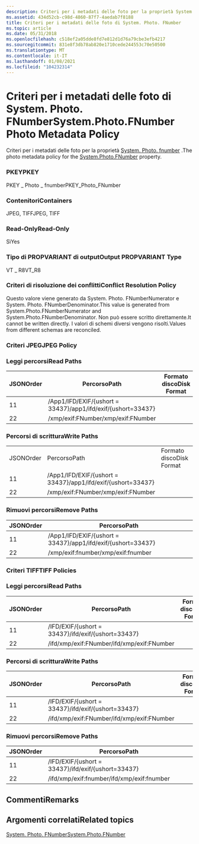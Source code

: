 ```yaml
---
description: Criteri per i metadati delle foto per la proprietà System. Photo. FNumber.
ms.assetid: 434d52cb-c98d-4860-87f7-4aedab7f8188
title: Criteri per i metadati delle foto di System. Photo. FNumber
ms.topic: article
ms.date: 05/31/2018
ms.openlocfilehash: c518ef2a05dde8fd7e812d1d76a79cbe3efb4217
ms.sourcegitcommit: 831e8f3db78ab820e1710cede244553c70e50500
ms.translationtype: MT
ms.contentlocale: it-IT
ms.lasthandoff: 01/08/2021
ms.locfileid: "104232314"
---
```

# <a name="systemphotofnumber-photo-metadata-policy"></a><span data-ttu-id="39463-103">Criteri per i metadati delle foto di System. Photo. FNumber</span><span class="sxs-lookup"><span data-stu-id="39463-103">System.Photo.FNumber Photo Metadata Policy</span></span>

<span data-ttu-id="39463-104">Criteri per i metadati delle foto per la proprietà [System. Photo. fnumber](../properties/props-system-photo-fnumber.md) .</span><span class="sxs-lookup"><span data-stu-id="39463-104">The photo metadata policy for the [System.Photo.FNumber](../properties/props-system-photo-fnumber.md) property.</span></span>

### <a name="pkey"></a><span data-ttu-id="39463-105">PKEY</span><span class="sxs-lookup"><span data-stu-id="39463-105">PKEY</span></span>

<span data-ttu-id="39463-106">PKEY \_ Photo \_ fnumber</span><span class="sxs-lookup"><span data-stu-id="39463-106">PKEY\_Photo\_FNumber</span></span>

### <a name="containers"></a><span data-ttu-id="39463-107">Contenitori</span><span class="sxs-lookup"><span data-stu-id="39463-107">Containers</span></span>

<span data-ttu-id="39463-108">JPEG, TIFF</span><span class="sxs-lookup"><span data-stu-id="39463-108">JPEG, TIFF</span></span>

### <a name="read-only"></a><span data-ttu-id="39463-109">Read-Only</span><span class="sxs-lookup"><span data-stu-id="39463-109">Read-Only</span></span>

<span data-ttu-id="39463-110">Sì</span><span class="sxs-lookup"><span data-stu-id="39463-110">Yes</span></span>

### <a name="output-propvariant-type"></a><span data-ttu-id="39463-111">Tipo di PROPVARIANT di output</span><span class="sxs-lookup"><span data-stu-id="39463-111">Output PROPVARIANT Type</span></span>

<span data-ttu-id="39463-112">VT \_ R8</span><span class="sxs-lookup"><span data-stu-id="39463-112">VT\_R8</span></span>

### <a name="conflict-resolution-policy"></a><span data-ttu-id="39463-113">Criteri di risoluzione dei conflitti</span><span class="sxs-lookup"><span data-stu-id="39463-113">Conflict Resolution Policy</span></span>

<span data-ttu-id="39463-114">Questo valore viene generato da System. Photo. FNumberNumerator e System. Photo. FNumberDenominator.</span><span class="sxs-lookup"><span data-stu-id="39463-114">This value is generated from System.Photo.FNumberNumerator and System.Photo.FNumberDenominator.</span></span> <span data-ttu-id="39463-115">Non può essere scritto direttamente.</span><span class="sxs-lookup"><span data-stu-id="39463-115">It cannot be written directly.</span></span> <span data-ttu-id="39463-116">I valori di schemi diversi vengono risolti.</span><span class="sxs-lookup"><span data-stu-id="39463-116">Values from different schemas are reconciled.</span></span>

### <a name="jpeg-policy"></a><span data-ttu-id="39463-117">Criteri JPEG</span><span class="sxs-lookup"><span data-stu-id="39463-117">JPEG Policy</span></span>

### <a name="read-paths"></a><span data-ttu-id="39463-118">Leggi percorsi</span><span class="sxs-lookup"><span data-stu-id="39463-118">Read Paths</span></span>



| <span data-ttu-id="39463-119">JSON</span><span class="sxs-lookup"><span data-stu-id="39463-119">Order</span></span> | <span data-ttu-id="39463-120">Percorso</span><span class="sxs-lookup"><span data-stu-id="39463-120">Path</span></span>                          | <span data-ttu-id="39463-121">Formato disco</span><span class="sxs-lookup"><span data-stu-id="39463-121">Disk Format</span></span> |
|-------|-------------------------------|-------------|
| <span data-ttu-id="39463-122">1</span><span class="sxs-lookup"><span data-stu-id="39463-122">1</span></span>     | <span data-ttu-id="39463-123">/App1/IFD/EXIF/{ushort = 33437}</span><span class="sxs-lookup"><span data-stu-id="39463-123">/app1/ifd/exif/{ushort=33437}</span></span> |             |
| <span data-ttu-id="39463-124">2</span><span class="sxs-lookup"><span data-stu-id="39463-124">2</span></span>     | <span data-ttu-id="39463-125">/xmp/exif:FNumber</span><span class="sxs-lookup"><span data-stu-id="39463-125">/xmp/exif:FNumber</span></span>             |             |



 

### <a name="write-paths"></a><span data-ttu-id="39463-126">Percorsi di scrittura</span><span class="sxs-lookup"><span data-stu-id="39463-126">Write Paths</span></span>



|       |                               |             |     |
|-------|-------------------------------|-------------|-----|
| <span data-ttu-id="39463-127">JSON</span><span class="sxs-lookup"><span data-stu-id="39463-127">Order</span></span> | <span data-ttu-id="39463-128">Percorso</span><span class="sxs-lookup"><span data-stu-id="39463-128">Path</span></span>                          | <span data-ttu-id="39463-129">Formato disco</span><span class="sxs-lookup"><span data-stu-id="39463-129">Disk Format</span></span> |     |
| <span data-ttu-id="39463-130">1</span><span class="sxs-lookup"><span data-stu-id="39463-130">1</span></span>     | <span data-ttu-id="39463-131">/App1/IFD/EXIF/{ushort = 33437}</span><span class="sxs-lookup"><span data-stu-id="39463-131">/app1/ifd/exif/{ushort=33437}</span></span> |             |     |
| <span data-ttu-id="39463-132">2</span><span class="sxs-lookup"><span data-stu-id="39463-132">2</span></span>     | <span data-ttu-id="39463-133">/xmp/exif:FNumber</span><span class="sxs-lookup"><span data-stu-id="39463-133">/xmp/exif:FNumber</span></span>             |             |     |



 

### <a name="remove-paths"></a><span data-ttu-id="39463-134">Rimuovi percorsi</span><span class="sxs-lookup"><span data-stu-id="39463-134">Remove Paths</span></span>



| <span data-ttu-id="39463-135">JSON</span><span class="sxs-lookup"><span data-stu-id="39463-135">Order</span></span> | <span data-ttu-id="39463-136">Percorso</span><span class="sxs-lookup"><span data-stu-id="39463-136">Path</span></span>                          |
|-------|-------------------------------|
| <span data-ttu-id="39463-137">1</span><span class="sxs-lookup"><span data-stu-id="39463-137">1</span></span>     | <span data-ttu-id="39463-138">/App1/IFD/EXIF/{ushort = 33437}</span><span class="sxs-lookup"><span data-stu-id="39463-138">/app1/ifd/exif/{ushort=33437}</span></span> |
| <span data-ttu-id="39463-139">2</span><span class="sxs-lookup"><span data-stu-id="39463-139">2</span></span>     | <span data-ttu-id="39463-140">/xmp/exif:fnumber</span><span class="sxs-lookup"><span data-stu-id="39463-140">/xmp/exif:fnumber</span></span>             |



 

### <a name="tiff-policies"></a><span data-ttu-id="39463-141">Criteri TIFF</span><span class="sxs-lookup"><span data-stu-id="39463-141">TIFF Policies</span></span>

### <a name="read-paths"></a><span data-ttu-id="39463-142">Leggi percorsi</span><span class="sxs-lookup"><span data-stu-id="39463-142">Read Paths</span></span>



| <span data-ttu-id="39463-143">JSON</span><span class="sxs-lookup"><span data-stu-id="39463-143">Order</span></span> | <span data-ttu-id="39463-144">Percorso</span><span class="sxs-lookup"><span data-stu-id="39463-144">Path</span></span>                     | <span data-ttu-id="39463-145">Formato disco</span><span class="sxs-lookup"><span data-stu-id="39463-145">Disk Format</span></span> |
|-------|--------------------------|-------------|
| <span data-ttu-id="39463-146">1</span><span class="sxs-lookup"><span data-stu-id="39463-146">1</span></span>     | <span data-ttu-id="39463-147">/IFD/EXIF/{ushort = 33437}</span><span class="sxs-lookup"><span data-stu-id="39463-147">/ifd/exif/{ushort=33437}</span></span> |             |
| <span data-ttu-id="39463-148">2</span><span class="sxs-lookup"><span data-stu-id="39463-148">2</span></span>     | <span data-ttu-id="39463-149">/ifd/xmp/exif:FNumber</span><span class="sxs-lookup"><span data-stu-id="39463-149">/ifd/xmp/exif:FNumber</span></span>    |             |



 

### <a name="write-paths"></a><span data-ttu-id="39463-150">Percorsi di scrittura</span><span class="sxs-lookup"><span data-stu-id="39463-150">Write Paths</span></span>



| <span data-ttu-id="39463-151">JSON</span><span class="sxs-lookup"><span data-stu-id="39463-151">Order</span></span> | <span data-ttu-id="39463-152">Percorso</span><span class="sxs-lookup"><span data-stu-id="39463-152">Path</span></span>                     | <span data-ttu-id="39463-153">Formato disco</span><span class="sxs-lookup"><span data-stu-id="39463-153">Disk Format</span></span> |
|-------|--------------------------|-------------|
| <span data-ttu-id="39463-154">1</span><span class="sxs-lookup"><span data-stu-id="39463-154">1</span></span>     | <span data-ttu-id="39463-155">/IFD/EXIF/{ushort = 33437}</span><span class="sxs-lookup"><span data-stu-id="39463-155">/ifd/exif/{ushort=33437}</span></span> |             |
| <span data-ttu-id="39463-156">2</span><span class="sxs-lookup"><span data-stu-id="39463-156">2</span></span>     | <span data-ttu-id="39463-157">/ifd/xmp/exif:FNumber</span><span class="sxs-lookup"><span data-stu-id="39463-157">/ifd/xmp/exif:FNumber</span></span>    |             |



 

### <a name="remove-paths"></a><span data-ttu-id="39463-158">Rimuovi percorsi</span><span class="sxs-lookup"><span data-stu-id="39463-158">Remove Paths</span></span>



| <span data-ttu-id="39463-159">JSON</span><span class="sxs-lookup"><span data-stu-id="39463-159">Order</span></span> | <span data-ttu-id="39463-160">Percorso</span><span class="sxs-lookup"><span data-stu-id="39463-160">Path</span></span>                     |
|-------|--------------------------|
| <span data-ttu-id="39463-161">1</span><span class="sxs-lookup"><span data-stu-id="39463-161">1</span></span>     | <span data-ttu-id="39463-162">/IFD/EXIF/{ushort = 33437}</span><span class="sxs-lookup"><span data-stu-id="39463-162">/ifd/exif/{ushort=33437}</span></span> |
| <span data-ttu-id="39463-163">2</span><span class="sxs-lookup"><span data-stu-id="39463-163">2</span></span>     | <span data-ttu-id="39463-164">/ifd/xmp/exif:fnumber</span><span class="sxs-lookup"><span data-stu-id="39463-164">/ifd/xmp/exif:fnumber</span></span>    |



 

## <a name="remarks"></a><span data-ttu-id="39463-165">Commenti</span><span class="sxs-lookup"><span data-stu-id="39463-165">Remarks</span></span>

## <a name="related-topics"></a><span data-ttu-id="39463-166">Argomenti correlati</span><span class="sxs-lookup"><span data-stu-id="39463-166">Related topics</span></span>

<dl> <dt>

[<span data-ttu-id="39463-167">System. Photo. FNumber</span><span class="sxs-lookup"><span data-stu-id="39463-167">System.Photo.FNumber</span></span>](../properties/props-system-photo-fnumber.md)
</dt> </dl>

 

 
